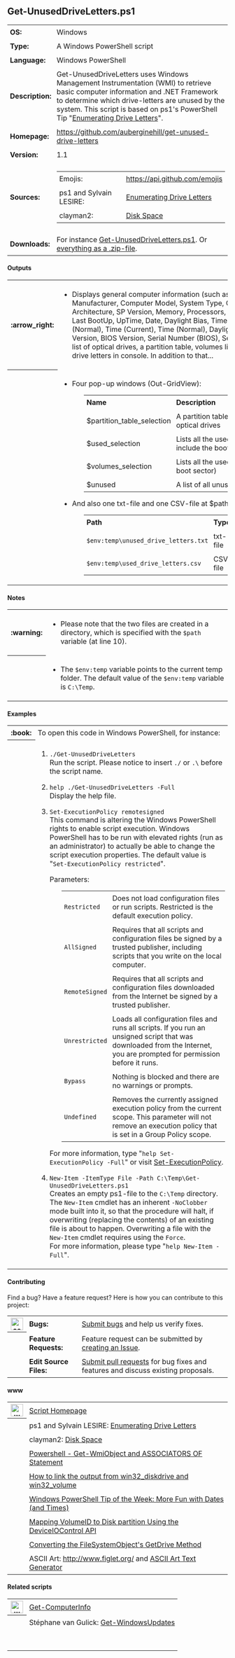 <!-- Visual Studio Code: For a more comfortable reading experience, use the key combination Ctrl + Shift + V 

   _____      _          _    _                          _ _____       _           _          _   _                
  / ____|    | |        | |  | |                        | |  __ \     (_)         | |        | | | |               
 | |  __  ___| |_ ______| |  | |_ __  _   _ ___  ___  __| | |  | |_ __ ___   _____| |     ___| |_| |_ ___ _ __ ___ 
 | | |_ |/ _ \ __|______| |  | | '_ \| | | / __|/ _ \/ _` | |  | | '__| \ \ / / _ \ |    / _ \ __| __/ _ \ '__/ __|
 | |__| |  __/ |_       | |__| | | | | |_| \__ \  __/ (_| | |__| | |  | |\ V /  __/ |___|  __/ |_| ||  __/ |  \__ \
  \_____|\___|\__|       \____/|_| |_|\__,_|___/\___|\__,_|_____/|_|  |_| \_/ \___|______\___|\__|\__\___|_|  |___/     -->
                                                                                                                   
                                                                                                                   



## Get-UnusedDriveLetters.ps1

<table>
   <tr>
      <td style="padding:6px"><strong>OS:</strong></td>
      <td style="padding:6px">Windows</td>
   </tr>
   <tr>
      <td style="padding:6px"><strong>Type:</strong></td>
      <td style="padding:6px">A Windows PowerShell script</td>
   </tr>
   <tr>
      <td style="padding:6px"><strong>Language:</strong></td>
      <td style="padding:6px">Windows PowerShell</td>
   </tr>
   <tr>
      <td style="padding:6px"><strong>Description:</strong></td>
      <td style="padding:6px">Get-UnusedDriveLetters uses Windows Management Instrumentation (WMI) to retrieve basic computer information and .NET Framework to determine which drive-letters are unused by the system. This script is based on ps1's PowerShell Tip "<a href="http://powershell.com/cs/blogs/tips/archive/2009/01/15/enumerating-drive-letters.aspx">Enumerating Drive Letters</a>".</td>
   </tr>
   <tr>
      <td style="padding:6px"><strong>Homepage:</strong></td>
      <td style="padding:6px"><a href="https://github.com/auberginehill/get-unused-drive-letters">https://github.com/auberginehill/get-unused-drive-letters</a></td>
   </tr>
   <tr>
      <td style="padding:6px"><strong>Version:</strong></td>
      <td style="padding:6px">1.1</td>
   </tr>
   <tr>
        <td style="padding:6px"><strong>Sources:</strong></td>
        <td style="padding:6px">
            <table>
                <tr>
                    <td style="padding:6px">Emojis:</td>
                    <td style="padding:6px"><a href="https://api.github.com/emojis">https://api.github.com/emojis</a></td>
                <tr>
                </tr>
                    <td style="padding:6px">ps1 and Sylvain LESIRE:</td>
                    <td style="padding:6px"><a href="http://powershell.com/cs/blogs/tips/archive/2009/01/15/enumerating-drive-letters.aspx">Enumerating Drive Letters</a></td>      
                <tr>
                </tr>
                    <td style="padding:6px">clayman2:</td>                
                    <td style="padding:6px"><a href="http://powershell.com/cs/media/p/7476.aspx">Disk Space</a></td>                                           
                </tr>
            </table>
        </td>
   </tr> 
   <tr>
      <td style="padding:6px"><strong>Downloads:</strong></td>
      <td style="padding:6px">For instance <a href="https://raw.githubusercontent.com/auberginehill/get-unused-drive-letters/master/Get-UnusedDriveLetters.ps1">Get-UnusedDriveLetters.ps1</a>. Or <a href="https://github.com/auberginehill/get-unused-drive-letters/archive/master.zip">everything as a .zip-file</a>.</td>
   </tr> 
</table>




#### Outputs

<table>
    <tr>
        <th>:arrow_right:</th>
        <td style="padding:6px">
            <ul>
                <li>Displays general computer information (such as Computer Name, Manufacturer, Computer Model, System Type, CPU, Operating System, Architecture, SP Version, Memory, Processors, Country Code, Install Date, Last BootUp, UpTime, Date, Daylight Bias, Time Offset (Current), Time Offset (Normal), Time (Current), Time (Normal), Daylight In Effect, Time Zone, OS Version, BIOS Version, Serial Number (BIOS), Serial Number (OS), UUID), a list of optical drives, a partition table, volumes list and the used and unused drive letters in console. In addition to that... </li>
            </ul>
        </td>
    </tr>
    <tr>
        <th></th>
        <td style="padding:6px">
            <ul>
                <p>
                    <li>Four pop-up windows (Out-GridView):</li>
                </p>
                <ol>
                    <p>
                        <table>
                            <tr>
                                <td style="padding:6px"><strong>Name</strong></td>
                                <td style="padding:6px"><strong>Description</strong></td>
                            </tr>
                            <tr>
                                <td style="padding:6px">$partition_table_selection</a></td>
                                <td style="padding:6px">A partition table, which doesn't include the optical drives</td>
                            </tr>
                            <tr>
                                <td style="padding:6px">$used_selection</td>
                                <td style="padding:6px">Lists all the used drive letters, but doesn't include the boot sector</td>
                            </tr>
                            <tr>
                                <td style="padding:6px">$volumes_selection</td>
                                <td style="padding:6px">Lists all the used drive letters (including the boot sector)</td>
                            </tr>
                            <tr>
                                <td style="padding:6px">$unused</td>
                                <td style="padding:6px">A list of all unused drive letters</td>
                            </tr>
                        </table>
                    </p>
                </ol>
                <p>
                    <li>And also one txt-file and one CSV-file at $path.</li>
                </p>
                <ol>
                    <p>
                        <table>
                            <tr>
                                <td style="padding:6px"><strong>Path</strong></td>
                                <td style="padding:6px"><strong>Type</strong></td>
                                <td style="padding:6px"><strong>Name</strong></td>                                
                            </tr>
                            <tr>
                                <td style="padding:6px"><code>$env:temp\unused_drive_letters.txt</code></td>
                                <td style="padding:6px">txt-file</td>
                                <td style="padding:6px"><code>unused_drive_letters.txt</code></td>                                
                            </tr>
                            <tr>
                                <td style="padding:6px"><code>$env:temp\used_drive_letters.csv</code></td>
                                <td style="padding:6px">CSV-file</td>
                                <td style="padding:6px"><code>used_drive_letters.csv</code></td>                                
                            </tr>
                        </table>
                    </p>
                </ol>
            </ul>
        </td>
    </tr>
</table>




#### Notes

<table>
    <tr>
        <th>:warning:</th>
        <td style="padding:6px">
            <ul>
                <li>Please note that the two files are created in a directory, which is specified with the <code>$path</code> variable (at line 10).</li>
            </ul>
        </td>
    </tr>
    <tr>
        <th></th>
        <td style="padding:6px">
            <ul>
                <p>
                    <li>The <code>$env:temp</code> variable points to the current temp folder. The default value of the <code>$env:temp</code> variable is <code>C:\Temp</code>.</li>
                </p>
            </ul>
        </td>
    </tr>
</table>




#### Examples

<table>
    <tr>
        <th>:book:</th>
        <td style="padding:6px">To open this code in Windows PowerShell, for instance:</td>
   </tr>
   <tr>
        <th></th>
        <td style="padding:6px">
            <ol>
                <p>
                    <li><code>./Get-UnusedDriveLetters</code><br />
                    Run the script. Please notice to insert <code>./</code> or <code>.\</code> before the script name.</li>
                </p>
                <p>
                    <li><code>help ./Get-UnusedDriveLetters -Full</code><br />
                    Display the help file.</li>
                <p>
                    <li><p><code>Set-ExecutionPolicy remotesigned</code><br />
                    This command is altering the Windows PowerShell rights to enable script execution. Windows PowerShell has to be run with elevated rights (run as an administrator) to actually be able to change the script execution properties. The default value is "<code>Set-ExecutionPolicy restricted</code>".</p>
                        <p>Parameters:
                                <ol>
                                    <table>
                                        <tr>
                                            <td style="padding:6px"><code>Restricted</code></td>
                                            <td style="padding:6px">Does not load configuration files or run scripts. Restricted is the default execution policy.</td>
                                        </tr>
                                        <tr>
                                            <td style="padding:6px"><code>AllSigned</code></td>
                                            <td style="padding:6px">Requires that all scripts and configuration files be signed by a trusted publisher, including scripts that you write on the local computer.</td>
                                        </tr>
                                        <tr>
                                            <td style="padding:6px"><code>RemoteSigned</code></td>
                                            <td style="padding:6px">Requires that all scripts and configuration files downloaded from the Internet be signed by a trusted publisher.</td>
                                        </tr>
                                        <tr>
                                            <td style="padding:6px"><code>Unrestricted</code></td>
                                            <td style="padding:6px">Loads all configuration files and runs all scripts. If you run an unsigned script that was downloaded from the Internet, you are prompted for permission before it runs.</td>
                                        </tr>
                                        <tr>
                                            <td style="padding:6px"><code>Bypass</code></td>
                                            <td style="padding:6px">Nothing is blocked and there are no warnings or prompts.</td>
                                        </tr>
                                        <tr>
                                            <td style="padding:6px"><code>Undefined</code></td>
                                            <td style="padding:6px">Removes the currently assigned execution policy from the current scope. This parameter will not remove an execution policy that is set in a Group Policy scope.</td>
                                        </tr>
                                    </table>
                                </ol>
                        </p>
                    <p>For more information, type "<code>help Set-ExecutionPolicy -Full</code>" or visit <a href="https://technet.microsoft.com/en-us/library/hh849812.aspx">Set-ExecutionPolicy</a>.</p>
                    </li>
                </p>
                <p>
                    <li><code>New-Item -ItemType File -Path C:\Temp\Get-UnusedDriveLetters.ps1</code><br />
                    Creates an empty ps1-file to the <code>C:\Temp</code> directory. The <code>New-Item</code> cmdlet has an inherent <code>-NoClobber</code> mode built into it, so that the procedure will halt, if overwriting (replacing the contents) of an existing file is about to happen. Overwriting a file with the <code>New-Item</code> cmdlet requires using the <code>Force</code>.<br /> 
                    For more information, please type "<code>help New-Item -Full</code>".</li>
                </p>
            </ol>
        </td>
    </tr>
</table>




#### Contributing

<p>Find a bug? Have a feature request? Here is how you can contribute to this project:</p>

 <table>
   <tr>
      <th><img class="emoji" title="contributing" alt="contributing" height="28" width="28" align="absmiddle" src="https://assets-cdn.github.com/images/icons/emoji/unicode/1f33f.png"></th>
      <td style="padding:6px"><strong>Bugs:</strong></td>
      <td style="padding:6px"><a href="https://github.com/auberginehill/get-unused-drive-letters/issues">Submit bugs</a> and help us verify fixes.</td>
   </tr> 
   <tr>
      <th rowspan="2"></th>
      <td style="padding:6px"><strong>Feature Requests:</strong></td>
      <td style="padding:6px">Feature request can be submitted by <a href="https://github.com/auberginehill/get-unused-drive-letters/issues">creating an Issue</a>.</td>
   </tr> 
   <tr>
      <td style="padding:6px"><strong>Edit Source Files:</strong></td>
      <td style="padding:6px"><a href="https://github.com/auberginehill/get-unused-drive-letters/pulls">Submit pull requests</a> for bug fixes and features and discuss existing proposals.</td>
   </tr>
 </table>   




#### www

<table>
    <tr>
        <th><img class="emoji" title="www" alt="www" height="28" width="28" align="absmiddle" src="https://assets-cdn.github.com/images/icons/emoji/unicode/1f310.png"></th>
        <td style="padding:6px"><a href="https://github.com/auberginehill/get-unused-drive-letters">Script Homepage</a></td>
    </tr>
    <tr>
        <th rowspan="8"></th>
        <td style="padding:6px">ps1 and Sylvain LESIRE: <a href="http://powershell.com/cs/blogs/tips/archive/2009/01/15/enumerating-drive-letters.aspx">Enumerating Drive Letters</a></td>
    </tr>
    <tr>
        <td style="padding:6px">clayman2: <a href="http://powershell.com/cs/media/p/7476.aspx">Disk Space</a></td>
    </tr>
    <tr>
        <td style="padding:6px"><a href="http://learningpcs.blogspot.com/2011/10/powershell-get-wmiobject-and.html">Powershell - Get-WmiObject and ASSOCIATORS OF Statement</a></td>
    </tr>
    <tr>
        <td style="padding:6px"><a href="https://social.technet.microsoft.com/Forums/windowsserver/en-US/f82e6f0b-ab97-424b-8e91-508d710e03b1/how-to-link-the-output-from-win32diskdrive-and-win32volume?forum=winserverpowershell">How to link the output from win32_diskdrive and win32_volume</a></td>
    </tr>
    <tr>
        <td style="padding:6px"><a href="https://technet.microsoft.com/en-us/library/ff730960.aspx">Windows PowerShell Tip of the Week: More Fun with Dates (and Times)</a></td>
    </tr>
    <tr>
        <td style="padding:6px"><a href="https://blogs.msdn.microsoft.com/dsadsi/2010/03/19/mapping-volumeid-to-disk-partition-using-the-deviceiocontrol-api/">Mapping VolumeID to Disk partition Using the DeviceIOControl API</a></td>
    </tr>
    <tr>
        <td style="padding:6px"><a href="https://technet.microsoft.com/en-us/library/ee692723.aspx">Converting the FileSystemObject's GetDrive Method</a></td>
    </tr>
    <tr>
        <td style="padding:6px">ASCII Art: <a href="http://www.figlet.org/">http://www.figlet.org/</a> and <a href="http://www.network-science.de/ascii/">ASCII Art Text Generator</a></td>
    </tr>
</table>




#### Related scripts

 <table>
    <tr>
        <th><img class="emoji" title="www" alt="www" height="28" width="28" align="absmiddle" src="https://assets-cdn.github.com/images/icons/emoji/unicode/0023-20e3.png"></th>
        <td style="padding:6px"><a href="https://github.com/auberginehill/get-computer-info">Get-ComputerInfo</a></td>
    </tr>
    <tr>
        <th rowspan="5"></th>
        <td style="padding:6px">Stéphane van Gulick: <a href="https://gallery.technet.microsoft.com/Get-WindowsUpdates-06eb7f43">Get-WindowsUpdates</a></td>
    </tr>
    <tr>
        <td style="padding:6px"></td>
    </tr>
    <tr>
        <td style="padding:6px"></td>
    </tr>
    <tr>
        <td style="padding:6px"></td>
    </tr>
    <tr>
        <td style="padding:6px"></td>
    </tr>
</table>
